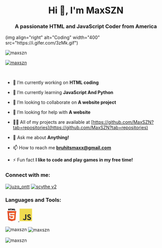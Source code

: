 <h1 align="center">Hi 👋, I'm MaxSZN</h1>
<h3 align="center">A passionate HTML and JavaScript Coder from America</h3> (img align="right" alt="Coding" width="400" src="https://i.gifer.com/3zMk.gif")

<p align="left"> <img src="https://komarev.com/ghpvc/?username=maxszn&label=Profile%20views&color=0e75b6&style=flat" alt="maxszn" /> </p>

<p align="left"> <a href="https://github.com/ryo-ma/github-profile-trophy"><img src="https://github-profile-trophy.vercel.app/?username=maxszn" alt="maxszn" /></a> </p>

<p align="left"> <a href="https://twitter.com/" target="blank"><img src="https://img.shields.io/twitter/follow/?logo=twitter&style=for-the-badge" alt="" /></a> </p>

- 🔭 I’m currently working on **HTML coding**

- 🌱 I’m currently learning **JavaScript And Python**

- 👯 I’m looking to collaborate on **A website project**

- 🤝 I’m looking for help with **A website**

- 👨‍💻 All of my projects are available at [https://github.com/MaxSZN?tab=repositories](https://github.com/MaxSZN?tab=repositories)

- 💬 Ask me about **Anything!**

- 📫 How to reach me **bruhitsmaxx@gmail.com**

- ⚡ Fun fact **I like to code and play games in my free time!**

<h3 align="left">Connect with me:</h3>
<p align="left">
<a href="https://instagram.com/juzq_ontt" target="blank"><img align="center" src="https://raw.githubusercontent.com/rahuldkjain/github-profile-readme-generator/master/src/images/icons/Social/instagram.svg" alt="juzq_ontt" height="30" width="40" /></a>
<a href="https://www.youtube.com/c/scythe v2" target="blank"><img align="center" src="https://raw.githubusercontent.com/rahuldkjain/github-profile-readme-generator/master/src/images/icons/Social/youtube.svg" alt="scythe v2" height="30" width="40" /></a>
</p>

<h3 align="left">Languages and Tools:</h3>
<p align="left"> <a href="https://www.w3.org/html/" target="_blank" rel="noreferrer"> <img src="https://raw.githubusercontent.com/devicons/devicon/master/icons/html5/html5-original-wordmark.svg" alt="html5" width="40" height="40"/> </a> <a href="https://developer.mozilla.org/en-US/docs/Web/JavaScript" target="_blank" rel="noreferrer"> <img src="https://raw.githubusercontent.com/devicons/devicon/master/icons/javascript/javascript-original.svg" alt="javascript" width="40" height="40"/> </a> </p>

<p><img align="left" src="https://github-readme-stats.vercel.app/api/top-langs?username=maxszn&show_icons=true&locale=en&layout=compact" alt="maxszn" /></p>

<p>&nbsp;<img align="center" src="https://github-readme-stats.vercel.app/api?username=maxszn&show_icons=true&locale=en" alt="maxszn" /></p>

<p><img align="center" src="https://github-readme-streak-stats.herokuapp.com/?user=maxszn&" alt="maxszn" /></p>
